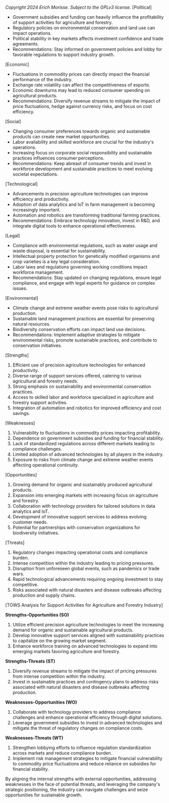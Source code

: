 *Copyright 2024 Erich Morisse.  Subject to the GPLv3 license.*
[Political]
- Government subsidies and funding can heavily influence the profitability of support activities for agriculture and forestry.
- Regulatory policies on environmental conservation and land use can impact operations.
- Political stability in key markets affects investment confidence and trade agreements.
- Recommendations: Stay informed on government policies and lobby for favorable regulations to support industry growth.

[Economic]
- Fluctuations in commodity prices can directly impact the financial performance of the industry.
- Exchange rate volatility can affect the competitiveness of exports.
- Economic downturns may lead to reduced consumer spending on agricultural products.
- Recommendations: Diversify revenue streams to mitigate the impact of price fluctuations, hedge against currency risks, and focus on cost efficiency.

[Social]
- Changing consumer preferences towards organic and sustainable products can create new market opportunities.
- Labor availability and skilled workforce are crucial for the industry's operations.
- Increasing focus on corporate social responsibility and sustainable practices influences consumer perceptions.
- Recommendations: Keep abreast of consumer trends and invest in workforce development and sustainable practices to meet evolving societal expectations.

[Technological]
- Advancements in precision agriculture technologies can improve efficiency and productivity.
- Adoption of data analytics and IoT in farm management is becoming increasingly important.
- Automation and robotics are transforming traditional farming practices.
- Recommendations: Embrace technology innovation, invest in R&D, and integrate digital tools to enhance operational effectiveness.

[Legal]
- Compliance with environmental regulations, such as water usage and waste disposal, is essential for sustainability.
- Intellectual property protection for genetically modified organisms and crop varieties is a key legal consideration.
- Labor laws and regulations governing working conditions impact workforce management.
- Recommendations: Stay updated on changing regulations, ensure legal compliance, and engage with legal experts for guidance on complex issues.

[Environmental]
- Climate change and extreme weather events pose risks to agricultural production.
- Sustainable land management practices are essential for preserving natural resources.
- Biodiversity conservation efforts can impact land use decisions.
- Recommendations: Implement adaptive strategies to mitigate environmental risks, promote sustainable practices, and contribute to conservation initiatives.

[Strengths]
1. Efficient use of precision agriculture technologies for enhanced productivity.
2. Diverse range of support services offered, catering to various agricultural and forestry needs.
3. Strong emphasis on sustainability and environmental conservation practices.
4. Access to skilled labor and workforce specialized in agriculture and forestry support activities.
5. Integration of automation and robotics for improved efficiency and cost savings.

[Weaknesses]
1. Vulnerability to fluctuations in commodity prices impacting profitability.
2. Dependence on government subsidies and funding for financial stability.
3. Lack of standardized regulations across different markets leading to compliance challenges.
4. Limited adoption of advanced technologies by all players in the industry.
5. Exposure to risks from climate change and extreme weather events affecting operational continuity.

[Opportunities]
1. Growing demand for organic and sustainably produced agricultural products.
2. Expansion into emerging markets with increasing focus on agriculture and forestry.
3. Collaboration with technology providers for tailored solutions in data analytics and IoT.
4. Development of innovative support services to address evolving customer needs.
5. Potential for partnerships with conservation organizations for biodiversity initiatives.

[Threats]
1. Regulatory changes impacting operational costs and compliance burden.
2. Intense competition within the industry leading to pricing pressures.
3. Disruption from unforeseen global events, such as pandemics or trade wars.
4. Rapid technological advancements requiring ongoing investment to stay competitive.
5. Risks associated with natural disasters and disease outbreaks affecting production and supply chains.

[TOWS Analysis for Support Activities for Agriculture and Forestry Industry]

**Strengths-Opportunities (SO)**
1. Utilize efficient precision agriculture technologies to meet the increasing demand for organic and sustainable agricultural products.
2. Develop innovative support services aligned with sustainability practices to capitalize on the growing market segment.
3. Enhance workforce training on advanced technologies to expand into emerging markets favoring agriculture and forestry.

**Strengths-Threats (ST)**
1. Diversify revenue streams to mitigate the impact of pricing pressures from intense competition within the industry.
2. Invest in sustainable practices and contingency plans to address risks associated with natural disasters and disease outbreaks affecting production.

**Weaknesses-Opportunities (WO)**
1. Collaborate with technology providers to address compliance challenges and enhance operational efficiency through digital solutions.
2. Leverage government subsidies to invest in advanced technologies and mitigate the threat of regulatory changes on compliance costs.

**Weaknesses-Threats (WT)**
1. Strengthen lobbying efforts to influence regulation standardization across markets and reduce compliance burden.
2. Implement risk management strategies to mitigate financial vulnerability to commodity price fluctuations and reduce reliance on subsidies for financial stability.

By aligning the internal strengths with external opportunities, addressing weaknesses in the face of potential threats, and leveraging the company's strategic positioning, the industry can navigate challenges and seize opportunities for sustainable growth.

